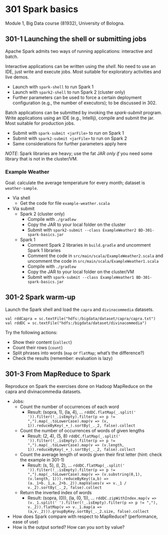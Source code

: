 # 301 Spark basics

Module 1, Big Data course (81932), University of Bologna.

## 301-1 Launching the shell or submitting jobs

Apache Spark admits two ways of running applications: interactive and batch.

Interactive applications can be written using the *shell*. 
No need to use an IDE, just write and execute jobs. 
Most suitable for exploratory activities and live demos.

- Launch with ```spark-shell``` to run Spark 1
- Launch with ```spark2-shell``` to run Spark 2 (cluster only)
- Further parameters can be used to force a certain deployment configuration (e.g., the number of executors); to be discussed in 302.

Batch applications can be submitted by invoking the *spark-submit* program. 
Write applications using an IDE (e.g., Intellij), compile and submit the jar. 
Most suitable for production jobs.

- Submit with ```spark-submit <jarFile>``` to run on Spark 1
- Submit with ```spark2-submit <jarFile>``` to run on Spark 2
- Same considerations for further parameters apply here

*NOTE*: Spark libraries are heavy; use the fat JAR *only if* you need some library that is not in the cluster/VM.

### Example Weather

Goal: calculate the average temperature for every month; dataset is ```weather-sample```.

- Via shell
  - Get the code for file ```example-weather.scala```
- Via submit
  - Spark 2 (cluster only)
    - Compile with ```./gradlew```
    - Copy the JAR to your local folder on the cluster
    - Submit with ```spark2-submit --class ExampleWeather2 BD-301-spark-basics.jar```
  - Spark 1
    - Comment Spark 2 libraries in ```build.gradle``` and uncomment Spark 1 libraries
    - Comment the code in ```src/main/scala/ExampleWeather2.scala``` and uncomment 
    the code in ```src/main/scala/ExampleWeather1.scala```
    - Compile with ```./gradlew```
    - Copy the JAR to your local folder on the cluster/VM
    - Submit with ```spark-submit --class ExampleWeather1 BD-301-spark-basics.jar```

## 301-2 Spark warm-up

Launch the Spark shell and load the ```capra``` and ```divinacommedia``` datasets.

```
val rddCapra = sc.textFile("hdfs:/bigdata/dataset/capra/capra.txt")
val rddDC = sc.textFile("hdfs:/bigdata/dataset/divinacommedia")
```

Try the following actions:
- Show their content (```collect```)
- Count their rows (```count```)
- Split phrases into words (```map``` or ```flatMap```; what’s the difference?)
- Check the results (remember: evaluation is lazy)

## 301-3 From MapReduce to Spark

Reproduce on Spark the exercises done on Hadoop MapReduce on the capra and divinacommedia datasets.

- Jobs:
  - Count the number of occurrences of each word
    - Result: (sopra, 1), (la, 4), …
    ```rddDC.flatMap(_.split(' ')).filter(!_.isEmpty).filter(p => p != ",").map(_.toLowerCase).map(v => (v, 1)).reduceByKey(_+_).sortBy(_._2, false).collect```
  - Count the number of occurrences of words of given lengths
    - Result: (2, 4), (5, 8)
    ```rddDC.flatMap(_.split(' ')).filter(!_.isEmpty).filter(p => p != ",").map(_.toLowerCase).map(v => (v.length, 1)).reduceByKey(_+_).sortBy(_._2, false).collect```
  - Count the average length of words given their first letter (hint: check the example in 301-1)
    - Result: (s, 5), (l, 2), …
    ```rddDC.flatMap(_.split(' ')).filter(!_.isEmpty).filter(p => p != ",").map(_.toLowerCase).map(v => (v.substring(0,1), (v.length, 1))).reduceByKey((a,b) => (a._1+b._1,a._2+b._2)).mapValues(v => v._1 / v._2).sortBy(_._2, false).collect```
  - Return the inverted index of words
    - Result: (sopra, (0)), (la, (0, 1)), … 
    ```rddDC.zipWithIndex.map(v => (v._1.split(' ').filter(!_.isEmpty).filter(p => p != ","), v._2)).flatMap(v => v._1.map(a => (a,v._2))).groupByKey.sortBy(_._2.size, false).collect```
- How does Spark compare with respect to MapReduce? (performance, ease of use)
- How is the output sorted? How can you sort by value?
